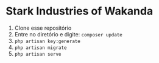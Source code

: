 # Stark Industries of Wakanda

 1. Clone esse repositório
 2.  Entre no diretório e digite: ``composer update``
 3. ``php artisan key:generate``
 4. ``php artisan migrate``
 5. ``php artisan serve``